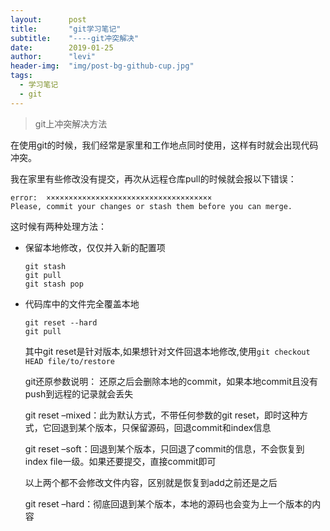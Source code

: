 ```yaml
---
layout:      post
title:       "git学习笔记"
subtitle:    "----git冲突解决"
date:        2019-01-25
author:      "levi"
header-img:  "img/post-bg-github-cup.jpg"
tags:
  - 学习笔记
  - git
---
```


> git上冲突解决方法

在使用git的时候，我们经常是家里和工作地点同时使用，这样有时就会出现代码冲突。

我在家里有些修改没有提交，再次从远程仓库pull的时候就会报以下错误：

```shell
error:  ×××××××××××××××××××××××××××××××××××××
Please, commit your changes or stash them before you can merge.
```

这时候有两种处理方法：

- 保留本地修改，仅仅并入新的配置项
  ```shell
  git stash
  git pull
  git stash pop
  ```

- 代码库中的文件完全覆盖本地

  ```
  git reset --hard
  git pull
  ```
  其中git reset是针对版本,如果想针对文件回退本地修改,使用`git checkout HEAD file/to/restore`


  git还原参数说明：
  还原之后会删除本地的commit，如果本地commit且没有push到远程的记录就会丢失

  git reset –mixed：此为默认方式，不带任何参数的git reset，即时这种方式，它回退到某个版本，只保留源码，回退commit和index信息　　

  

  git reset –soft：回退到某个版本，只回退了commit的信息，不会恢复到index file一级。如果还要提交，直接commit即可　　

  以上两个都不会修改文件内容，区别就是恢复到add之前还是之后

  

  git reset –hard：彻底回退到某个版本，本地的源码也会变为上一个版本的内容



